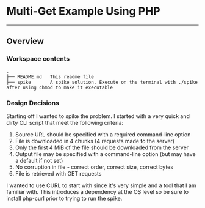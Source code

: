 # Multi-Get Example Using PHP
-----

## Overview

### Workspace contents

```
.
├── README.md   This readme file
├── spike       A spike solution. Execute on the terminal with ./spike after using chmod to make it executable
```

### Design Decisions

Starting off I wanted to spike the problem. I started with a very quick and dirty CLI script that meet the following criteria:

1. Source URL should be specified with a required command-line option
2. File is downloaded in 4 chunks (4 requests made to the server)
3. Only the first 4 MiB of the file should be downloaded from the server
4. Output file may be specified with a command-line option (but may have a default if not set)
5. No corruption in file - correct order, correct size, correct bytes
6. File is retrieved with GET requests

I wanted to use CURL to start with since it's very simple and a tool that I am familiar with. This introduces a dependency at the OS level so be sure to install php-curl prior to trying to run the spike.
